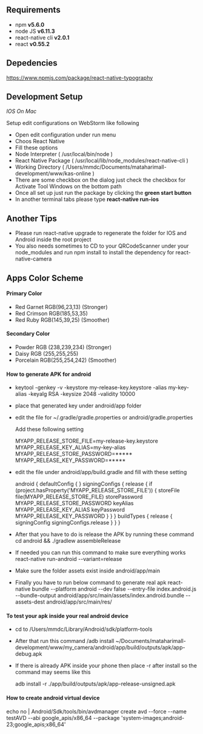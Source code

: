 ## Requirements ##

- npm __v5.6.0__
- node JS  __v6.11.3__
- react-native cli  __v2.0.1__
- react __v0.55.2__


## Depedencies ##

https://www.npmjs.com/package/react-native-typography



## Development Setup ##

_IOS On Mac_

Setup edit configurations on WebStorm like following

- Open edit configuration under run menu
- Choos React Native
- Fill these options
- Node Interpreter ( /usr/local/bin/node )
- React Native Package ( /usr/local/lib/node_modules/react-native-cli )
- Working Directory ( /Users/mmdc/Documents/mataharimall-development/www/kas-online )
- There are some checkbox on the dialog just check the checkbox for Activate Tool Windows
  on the bottom path
- Once all set up just run the package by clicking the __green start button__
- In another terminal tabs please type __react-native run-ios__

## Another Tips ##

- Please run react-native upgrade to regenerate the folder for IOS and Android inside the root project
- You also needs sometimes to CD to your QRCodeScanner under your node_modules and run npm install
   to install the dependency for react-native-camera

## Apps Color Scheme ##

#### Primary Color ####

- Red Garnet RGB(96,23,13) (Stronger)
- Red Crimson RGB(185,53,35)
- Red Ruby RGB(145,39,25) (Smoother)

#### Secondary Color ####

- Powder RGB (238,239,234) (Stronger)
- Daisy RGB (255,255,255)
- Porcelain RGB(255,254,242) (Smoother)

#### How to generate APK for android ####

- keytool -genkey -v -keystore my-release-key.keystore -alias my-key-alias -keyalg RSA -keysize 2048 -validity 10000
- place that generated key under android/app folder
- edit the file for ~/.gradle/gradle.properties or android/gradle.properties

  Add these following setting

  MYAPP_RELEASE_STORE_FILE=my-release-key.keystore
  MYAPP_RELEASE_KEY_ALIAS=my-key-alias
  MYAPP_RELEASE_STORE_PASSWORD=*****
  MYAPP_RELEASE_KEY_PASSWORD=*****

- edit the file under android/app/build.gradle and fill with these setting

  android {
    defaultConfig { }
    signingConfigs {
        release {
            if (project.hasProperty('MYAPP_RELEASE_STORE_FILE')) {
                storeFile file(MYAPP_RELEASE_STORE_FILE)
                storePassword MYAPP_RELEASE_STORE_PASSWORD
                keyAlias MYAPP_RELEASE_KEY_ALIAS
                keyPassword MYAPP_RELEASE_KEY_PASSWORD
            }
        }
    }
    buildTypes {
        release {
            signingConfig signingConfigs.release
        }
    }
}

- After that you have to do is release the APK by running these command
  cd android && ./gradlew assembleRelease

- If needed you can run this command to make sure everything works
  react-native run-android --variant=release

- Make sure the folder assets exist inside android/app/main

- Finally you have to run below command to generate real apk
  react-native bundle --platform android --dev false --entry-file index.android.js --bundle-output android/app/src/main/assets/index.android.bundle --assets-dest android/app/src/main/res/

#### To test your apk inside your real android device ####

- cd to /Users/mmdc/Library/Android/sdk/platform-tools
- After that run this command
  /adb install ~/Documents/mataharimall-development/www/my_camera/android/app/build/outputs/apk/app-debug.apk
- If there is already APK inside your phone then place -r after install so the command
  may seems like this

  adb install -r ./app/build/outputs/apk/app-release-unsigned.apk

#### How to create android virtual device ####

echo no | Android/Sdk/tools/bin/avdmanager create avd --force --name testAVD --abi google_apis/x86_64 --package 'system-images;android-23;google_apis;x86_64'


